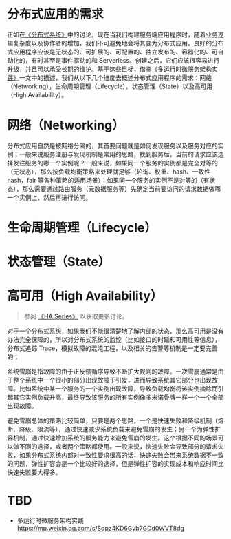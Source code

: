 # 分布式应用的需求

正如在[《分布式系统》](https://ng-tech.icu/DistributedSystem-Series)中的讨论，现在当我们构建服务端应用程序时，随着业务逻辑复杂度以及协作者的增加，我们不可避免地会将其变为分布式应用。良好的分布式应用程序应该是无状态的、可扩展的、可配置的、独立发布的、容器化的、可自动化的，有时甚至是事件驱动的和 Serverless。创建之后，它们应该很容易进行升级，并且可以承受长期的维护。基于这些目标，借鉴[《多运行时微服务架构实践》](https://mp.weixin.qq.com/s/Sqpz4KD6Gyb7GDd0WVT8dg)一文中的描述，我们从以下几个维度去概述分布式应用程序的需求：网络（Networking），生命周期管理（Lifecycle），状态管理（State）以及高可用（High Availability）。

# 网络（Networking）

分布式应用自然是被网络分隔的，其首要问题就是如何发现服务以及服务对应的实例；一般来说服务注册与发现机制是常用的思路，找到服务后，当前的请求应该选择发往服务的哪一个实例呢？一般来说，如果同一个服务的实例都是完全对等的（无状态），那么按负载均衡策略来处理就足够（轮询、权重、hash、一致性 hash，fair 等各种策略的适用场景）；如果同一个服务的实例不是对等的（有状态），那么需要通过路由服务（元数据服务等）先确定当前要访问的请求数据做哪一个实例上，然后再进行访问。

# 生命周期管理（Lifecycle）

# 状态管理（State）

# 高可用（High Availability）

> 参阅 [《HA Series》](https://github.com/wx-chevalier/HA-Series) 以获取更多讨论。

对于一个分布式系统，如果我们不能很清楚地了解内部的状态，那么高可用是没有办法完全保障的，所以对分布式系统的监控（比如接口的时延和可用性等信息），分布式追踪 Trace，模拟故障的混沌工程，以及相关的告警等机制是一定要完善的；

系统雪崩是指故障的由于正反馈循序导致不断扩大规则的故障。一次雪崩通常是由于整个系统中一个很小的部分出现故障于引发，进而导致系统其它部分也出现故障。比如系统中某一个服务的一个实例出现故障，导致负载均衡将该实例摘除而引起其它实例负载升高，最终导致该服务的所有实例像多米诺骨牌一样一个一个全部出现故障。

避免雪崩总体的策略比较简单，只要是两个思路，一个是快速失败和降级机制（熔断、降级、限流等），通过快速减少系统负载来避免雪崩的发生；另一个为弹性扩容机制，通过快速增加系统的服务能力来避免雪崩的发生。这个根据不同的场景可以做不同的选择，或者两个策略都使用。一般来说，快速失败会导致部分的请求失败，如果分布式系统内部对一致性要求很高的话，快速失败会带来系统数据不一致的问题，弹性扩容会是一个比较好的选择，但是弹性扩容的实现成本和响应时间比快速失败要大得多。

# TBD

- 多运行时微服务架构实践 https://mp.weixin.qq.com/s/Sqpz4KD6Gyb7GDd0WVT8dg
